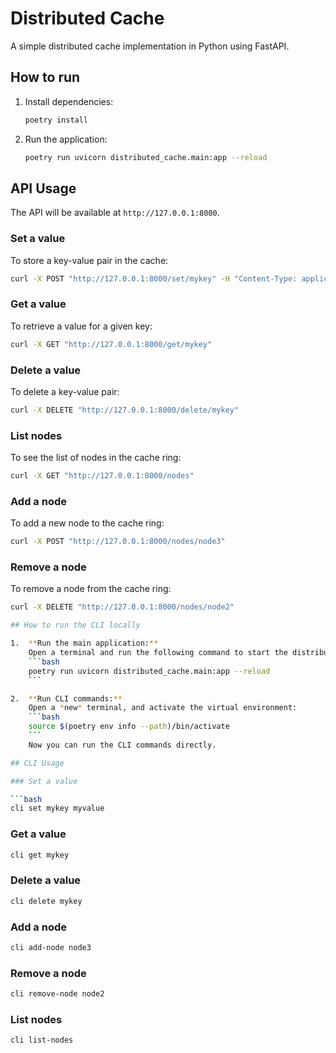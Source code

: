 # Distributed Cache

A simple distributed cache implementation in Python using FastAPI.

## How to run

1.  Install dependencies:
    ```bash
    poetry install
    ```
2.  Run the application:
    ```bash
    poetry run uvicorn distributed_cache.main:app --reload
    ```

## API Usage

The API will be available at `http://127.0.0.1:8000`.

### Set a value

To store a key-value pair in the cache:

```bash
curl -X POST "http://127.0.0.1:8000/set/mykey" -H "Content-Type: application/json" -d '{"value": "myvalue"}'
```

### Get a value

To retrieve a value for a given key:

```bash
curl -X GET "http://127.0.0.1:8000/get/mykey"
```

### Delete a value

To delete a key-value pair:

```bash
curl -X DELETE "http://127.0.0.1:8000/delete/mykey"
```

### List nodes

To see the list of nodes in the cache ring:

```bash
curl -X GET "http://127.0.0.1:8000/nodes"
```

### Add a node

To add a new node to the cache ring:

```bash
curl -X POST "http://127.0.0.1:8000/nodes/node3"
```

### Remove a node

To remove a node from the cache ring:

```bash
curl -X DELETE "http://127.0.0.1:8000/nodes/node2"

## How to run the CLI locally

1.  **Run the main application:**
    Open a terminal and run the following command to start the distributed cache server:
    ```bash
    poetry run uvicorn distributed_cache.main:app --reload
    ```

2.  **Run CLI commands:**
    Open a *new* terminal, and activate the virtual environment:
    ```bash
    source $(poetry env info --path)/bin/activate
    ```
    Now you can run the CLI commands directly.

## CLI Usage

### Set a value

```bash
cli set mykey myvalue
```

### Get a value

```bash
cli get mykey
```

### Delete a value

```bash
cli delete mykey
```

### Add a node

```bash
cli add-node node3
```

### Remove a node

```bash
cli remove-node node2
```

### List nodes

```bash
cli list-nodes
```
